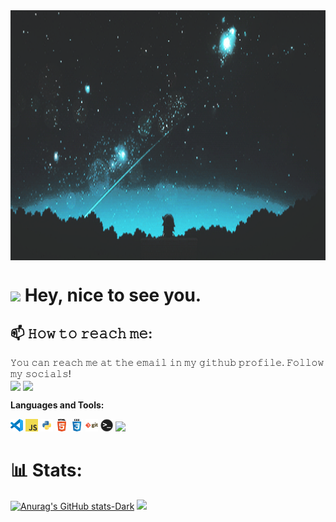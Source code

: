 <img src= "starfall-gif-45.gif" align="center" height="400px" width="1500px">

<h1><img src="https://emojis.slackmojis.com/emojis/images/1531849430/4246/blob-sunglasses.gif?1531849430" width="30"/> Hey, nice to see you.</h1>

## 📫 𝙷𝚘𝚠 𝚝𝚘 𝚛𝚎𝚊𝚌𝚑 𝚖𝚎:
𝚈𝚘𝚞 𝚌𝚊𝚗 𝚛𝚎𝚊𝚌𝚑 𝚖𝚎 𝚊𝚝 𝚝𝚑𝚎 𝚎𝚖𝚊𝚒𝚕 𝚒𝚗 𝚖𝚢 𝚐𝚒𝚝𝚑𝚞𝚋 𝚙𝚛𝚘𝚏𝚒𝚕𝚎. 𝙵𝚘𝚕𝚕𝚘𝚠 𝚖𝚢 𝚜𝚘𝚌𝚒𝚊𝚕𝚜!<br>
[<img src="https://raw.githubusercontent.com/Raymo111/Raymo111/master/socials/instagram.svg" height="40em" align="center"/>](https://instagram.com/itzme.akuma)
[<img src="![image](https://github.com/BishantRajbanshi/BishantRajbanshi/assets/88127905/87d5ce3d-5b82-41d5-a2b9-79ef6a54b3fe)" height="40em" align="center"/>](rajbancbishant@gmail.com)  

**Languages and Tools:**
<br>

<code><img height="20" src="https://raw.githubusercontent.com/github/explore/80688e429a7d4ef2fca1e82350fe8e3517d3494d/topics/visual-studio-code/visual-studio-code.png"></code>
<code><img height="20" src="https://raw.githubusercontent.com/github/explore/80688e429a7d4ef2fca1e82350fe8e3517d3494d/topics/javascript/javascript.png"></code>
<code><img height="20" src="https://raw.githubusercontent.com/github/explore/80688e429a7d4ef2fca1e82350fe8e3517d3494d/topics/python/python.png"></code>
<code><img height = "20" src = "https://raw.githubusercontent.com/github/explore/80688e429a7d4ef2fca1e82350fe8e3517d3494d/topics/html/html.png"></code>
<code><img height = "20" src = "https://raw.githubusercontent.com/github/explore/80688e429a7d4ef2fca1e82350fe8e3517d3494d/topics/css/css.png"></code>
<code><img height="20" src="https://raw.githubusercontent.com/github/explore/80688e429a7d4ef2fca1e82350fe8e3517d3494d/topics/git/git.png"></code>
<code><img height="20" src="https://raw.githubusercontent.com/github/explore/80688e429a7d4ef2fca1e82350fe8e3517d3494d/topics/terminal/terminal.png"></code>
![](https://img.shields.io/badge/Google_chrome-4285F4?style=for-the-badge&logo=Google-chrome&logoColor=white)

# 📊 Stats:
[![Anurag's GitHub stats-Dark](https://github-readme-stats.vercel.app/api?username=BishantRajbanshi&show_icons=true&theme=dark#gh-dark-mode-only)](https://github.com/anuraghazra/github-readme-stats#gh-dark-mode-only)
![](https://github-readme-stats.vercel.app/api/top-langs/?username=BishantRajbanshi&theme=dark&hide_border=false&include_all_commits=false&count_private=false&layout=compact)

